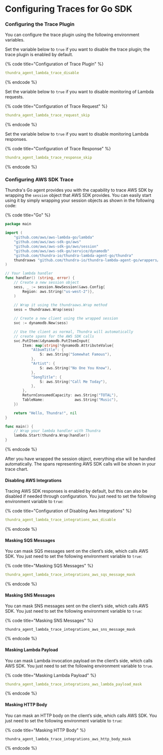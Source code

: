 # Configuring Traces for Go SDK

### Configuring the Trace Plugin

You can configure the trace plugin using the following environment variables.

Set the variable below to `true` if you want to disable the trace plugin; the trace plugin is enabled by default.

{% code title="Configuration of Trace Plugin" %}
```yaml
thundra_agent_lambda_trace_disable
```
{% endcode %}

Set the variable below to `true` if you want to disable monitoring of Lambda requests.

{% code title="Configuration of Trace Request" %}
```yaml
thundra_agent_lambda_trace_request_skip
```
{% endcode %}

Set the variable below to `true` if you want to disable monitoring Lambda responses.

{% code title="Configuration of Trace Response" %}
```yaml
thundra_agent_lambda_trace_response_skip
```
{% endcode %}

### Configuring AWS SDK Trace

Thundra's Go agent provides you with the capability to trace AWS SDK by wrapping the `session` object that AWS SDK provides. You can easily start using it by simply wrapping your session objects as shown in the following code:

{% code title="Go" %}
```go
package main

import (
	"github.com/aws/aws-lambda-go/lambda"
	"github.com/aws/aws-sdk-go/aws"
	"github.com/aws/aws-sdk-go/aws/session"
	"github.com/aws/aws-sdk-go/service/dynamodb"
	"github.com/thundra-io/thundra-lambda-agent-go/thundra"
	thundraaws "github.com/thundra-io/thundra-lambda-agent-go/wrappers/aws"
)

// Your lambda handler
func handler() (string, error) {
	// Create a new session object
	sess, _ := session.NewSession(&aws.Config{
		Region: aws.String("us-west-2")},
	)
	
	// Wrap it using the thundraaws.Wrap method
	sess = thundraaws.Wrap(sess)

	// Create a new client using the wrapped session
	svc := dynamodb.New(sess)

	// Use the client as normal, Thundra will automatically
	// create spans for the AWS SDK calls
	svc.PutItem(&dynamodb.PutItemInput{
		Item: map[string]*dynamodb.AttributeValue{
			"AlbumTitle": {
				S: aws.String("Somewhat Famous"),
			},
			"Artist": {
				S: aws.String("No One You Know"),
			},
			"SongTitle": {
				S: aws.String("Call Me Today"),
			},
		},
		ReturnConsumedCapacity: aws.String("TOTAL"),
		TableName:              aws.String("Music"),
	})

	return "Hello, Thundra!", nil
}

func main() {
	// Wrap your lambda handler with Thundra
	lambda.Start(thundra.Wrap(handler))
}
```
{% endcode %}

After you have wrapped the session object, everything else will be handled automatically. The spans representing AWS SDK calls will be shown in your trace chart.

#### Disabling AWS Integrations

Tracing AWS SDK responses is enabled by default, but this can also be disabled if needed through configuration. You just need to set the following environment variable to `true`:

{% code title="Configuration of Disabling Aws Integrations" %}
```yaml
thundra_agent_lambda_trace_integrations_aws_disable
```
{% endcode %}

#### Masking SQS Messages

You can mask SQS messages sent on the client’s side, which calls AWS SDK. You just need to set the following environment variable to `true`:

{% code title="Masking SQS Messages" %}
```yaml
thundra_agent_lambda_trace_integrations_aws_sqs_message_mask
```
{% endcode %}

#### Masking SNS Messages

You can mask SNS messages sent on the client’s side, which calls AWS SDK. You just need to set the following environment variable to `true`:

{% code title="Masking SNS Messages" %}
```
thundra_agent_lambda_trace_integrations_aws_sns_message_mask
```
{% endcode %}

#### Masking Lambda Payload

You can mask Lambda invocation payload on the client’s side, which calls AWS SDK. You just need to set the following environment variable to `true`.

{% code title="Masking Lambda Payload" %}
```yaml
thundra_agent_lambda_trace_integrations_aws_lambda_payload_mask
```
{% endcode %}

#### Masking HTTP Body

You can mask an HTTP body on the client’s side, which calls AWS SDK. You just need to set the following environment variable to `true`:

{% code title="Masking HTTP Body" %}
```
thundra_agent_lambda_trace_integrations_aws_http_body_mask
```
{% endcode %}

